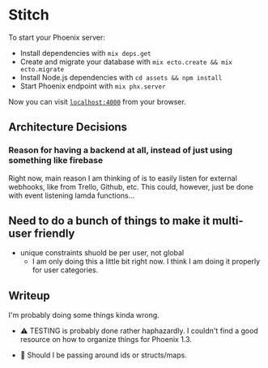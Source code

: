 # Stitch

To start your Phoenix server:

* Install dependencies with `mix deps.get`
* Create and migrate your database with `mix ecto.create && mix ecto.migrate`
* Install Node.js dependencies with `cd assets && npm install`
* Start Phoenix endpoint with `mix phx.server`

Now you can visit [`localhost:4000`](http://localhost:4000) from your browser.

## Architecture Decisions

### Reason for having a backend at all, instead of just using something like firebase

Right now, main reason I am thinking of is to easily listen for external
webhooks, like from Trello, Github, etc. This could, however, just be done with
event listening lamda functions...

## Need to do a bunch of things to make it multi-user friendly

* unique constraints shuold be per user, not global
  * I am only doing this a little bit right now. I think I am doing it properly
    for user categories.

## Writeup

I'm probably doing some things kinda wrong.

* ⚠️ TESTING is probably done rather haphazardly. I couldn't find a good
  resource on how to organize things for Phoenix 1.3.

* 🤔 Should I be passing around ids or structs/maps.

